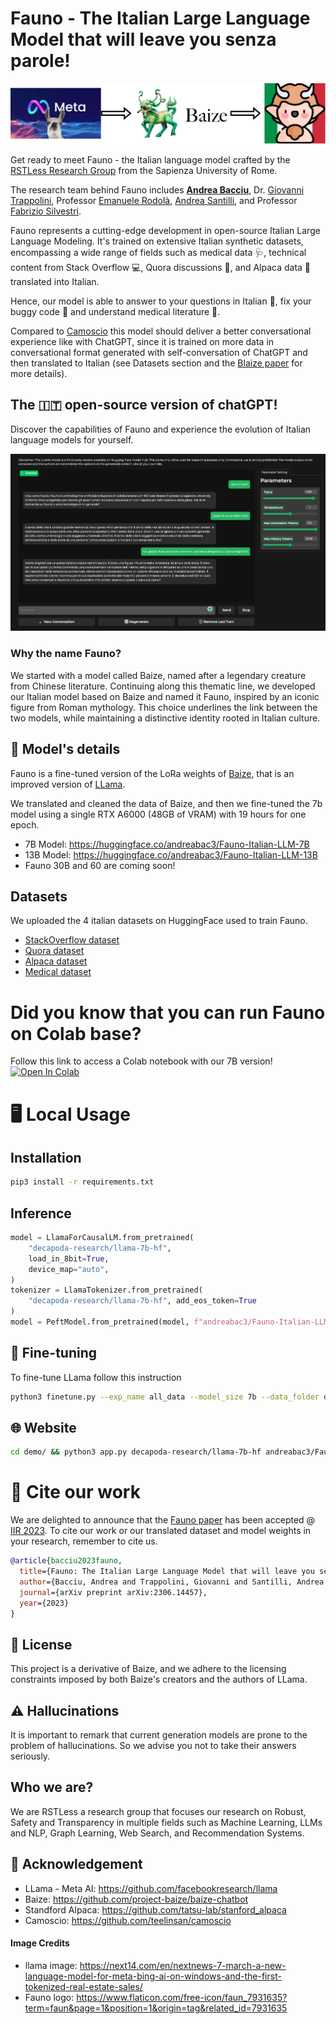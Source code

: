 # Fauno - The Italian Large Language Model that will leave you senza parole!
![image](images/fauno.drawio.png)

Get ready to meet Fauno -  the Italian language model crafted by the [RSTLess Research Group](https://rstless-lab.netlify.app/) from the Sapienza University of Rome.


The research team behind Fauno includes **[Andrea Bacciu](https://andreabac3.github.io/)**, Dr. [Giovanni Trappolini](https://sites.google.com/view/giovannitrappolini), Professor [Emanuele Rodolà](https://sites.google.com/site/erodola/), [Andrea Santilli](https://www.santilli.xyz/), and Professor [Fabrizio Silvestri](https://sites.google.com/diag.uniroma1.it/fabriziosilvestri/home).

Fauno represents a cutting-edge development in open-source Italian Large Language Modeling. It's trained on extensive Italian synthetic datasets, encompassing a wide range of fields such as medical data 🩺, technical content from Stack Overflow 💻, Quora discussions 💬, and Alpaca data 🦙 translated into Italian.

Hence, our model is able to answer to your questions in Italian 🙋, fix your buggy code 🐛 and understand medical literature 💊.

Compared to [Camoscio](https://github.com/teelinsan/camoscio) this model should deliver a better conversational experience like with ChatGPT, since it is trained on more data in conversational format generated with self-conversation of ChatGPT and then translated to Italian (see Datasets section and the [Blaize paper](https://arxiv.org/abs/2304.01196) for more details).

## The 🇮🇹 open-source version of chatGPT!
Discover the capabilities of Fauno and experience the evolution of Italian language models for yourself.

![demo](images/screenshot_demo.png)
### Why the name Fauno?
We started with a model called Baize, named after a legendary creature from Chinese literature. Continuing along this thematic line, we developed our Italian model based on Baize and named it Fauno, inspired by an iconic figure from Roman mythology. This choice underlines the link between the two models, while maintaining a distinctive identity rooted in Italian culture.

## 🔎 Model's details
Fauno is a fine-tuned version of the LoRa weights of [Baize](https://github.com/project-baize/baize-chatbot), that is an improved version of [LLama](https://github.com/facebookresearch/llama).

We translated and cleaned the data of Baize, and then we fine-tuned the 7b model using a single RTX A6000 (48GB of VRAM) with 19 hours for one epoch.


- 7B Model: https://huggingface.co/andreabac3/Fauno-Italian-LLM-7B
- 13B Model: https://huggingface.co/andreabac3/Fauno-Italian-LLM-13B
- Fauno 30B and 60 are coming soon! 

## Datasets
We uploaded the 4 italian datasets on HuggingFace used to train Fauno.
- [StackOverflow dataset](https://huggingface.co/datasets/andreabac3/StackOverflow-Italian-Fauno-Baize)
- [Quora dataset](https://huggingface.co/datasets/andreabac3/Quora-Italian-Fauno-Baize)
- [Alpaca dataset](https://huggingface.co/datasets/teelinsan/camoscio_cleaned)
- [Medical dataset](https://huggingface.co/datasets/andreabac3/MedQuaAD-Italian-Fauno-Baize)



# Did you know that you can run Fauno on Colab base?
Follow this link to access a Colab notebook with our 7B version! <a target="_blank" href="https://colab.research.google.com/drive/1AepJVWS-qU910zyq-Zi7wWFQ5tthVzUe">
  <img src="https://colab.research.google.com/assets/colab-badge.svg" alt="Open In Colab"/>
</a>


# 🖥 Local Usage
## Installation
```sh
pip3 install -r requirements.txt
```

## Inference 
```python
model = LlamaForCausalLM.from_pretrained(
    "decapoda-research/llama-7b-hf",
    load_in_8bit=True,
    device_map="auto",
)
tokenizer = LlamaTokenizer.from_pretrained(
    "decapoda-research/llama-7b-hf", add_eos_token=True
)
model = PeftModel.from_pretrained(model, f"andreabac3/Fauno-Italian-LLM-7B")
```

## 🔧 Fine-tuning
To fine-tune LLama follow this instruction

```sh
python3 finetune.py --exp_name all_data --model_size 7b --data_folder data_ITA/
```

## 🌐 Website
```sh
cd demo/ && python3 app.py decapoda-research/llama-7b-hf andreabac3/Fauno-Italian-LLM-7B
```

# 📖 Cite our work
We are delighted to announce that the [Fauno paper](https://arxiv.org/pdf/2306.14457.pdf) has been accepted @ [IIR 2023](http://iir2023.isti.cnr.it/). 
To cite our work or our translated dataset and model weights in your research, remember to cite us.
```bibtex
@article{bacciu2023fauno,
  title={Fauno: The Italian Large Language Model that will leave you senza parole!},
  author={Bacciu, Andrea and Trappolini, Giovanni and Santilli, Andrea and Rodol{\`a}, Emanuele and Silvestri, Fabrizio},
  journal={arXiv preprint arXiv:2306.14457},
  year={2023}
}
```


## 🔑 License
This project is a derivative of Baize, and we adhere to the licensing constraints imposed by both Baize's creators and the authors of LLama.

## ⚠️ Hallucinations
It is important to remark that current generation models are prone to the problem of hallucinations. So we advise you not to take their answers seriously.

## Who we are?
We are RSTLess a research group that focuses our research on Robust, Safety and Transparency in multiple fields such as Machine Learning, LLMs and NLP, Graph Learning, Web Search, and Recommendation Systems.

## 👏 Acknowledgement
- LLama - Meta AI: https://github.com/facebookresearch/llama
- Baize: https://github.com/project-baize/baize-chatbot
- Standford Alpaca: https://github.com/tatsu-lab/stanford_alpaca
- Camoscio: https://github.com/teelinsan/camoscio

#### Image Credits 
- llama image: https://next14.com/en/nextnews-7-march-a-new-language-model-for-meta-bing-ai-on-windows-and-the-first-tokenized-real-estate-sales/
- Fauno logo: https://www.flaticon.com/free-icon/faun_7931635?term=faun&page=1&position=1&origin=tag&related_id=7931635
